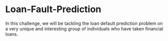 # Loan-Fault-Prediction
In this challenge, we will be tackling the loan default prediction problem on a very unique and interesting group of individuals who have taken financial loans.
